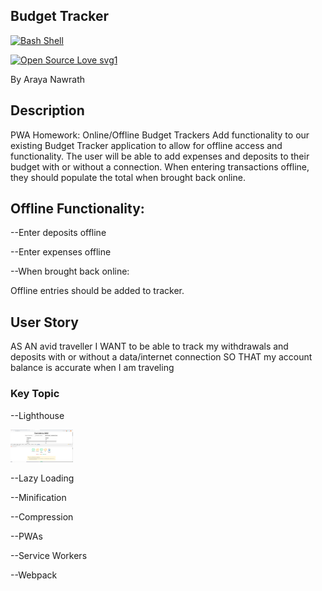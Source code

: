 ## Budget Tracker

[![Bash Shell](https://badges.frapsoft.com/bash/v1/bash.png?v=103)](https://github.com/ellerbrock/open-source-badges/)

[![Open Source Love svg1](https://badges.frapsoft.com/os/v1/open-source.svg?v=103)](https://github.com/ellerbrock/open-source-badges/)






By Araya Nawrath 

## Description

PWA Homework: Online/Offline Budget Trackers
Add functionality to our existing Budget Tracker application to allow for offline access and functionality.
The user will be able to add expenses and deposits to their budget with or without a connection. When entering transactions offline, they should populate the total when brought back online.

## Offline Functionality:


--Enter deposits offline


--Enter expenses offline


--When brought back online:

Offline entries should be added to tracker.

## User Story

AS AN avid traveller
I WANT to be able to track my withdrawals and deposits with or without a data/internet connection
SO THAT my account balance is accurate when I am traveling

### Key Topic

--Lighthouse

<img src= "lighthouse.png"  style ="width: 100px">


--Lazy Loading


--Minification


--Compression


--PWAs


--Service Workers


--Webpack
